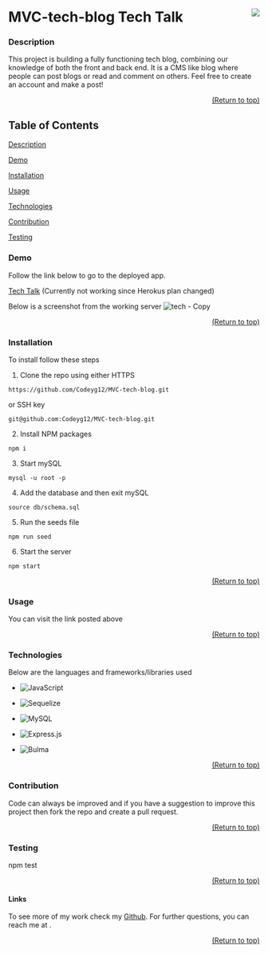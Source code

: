 <a name="readme-top"></a>

# MVC-tech-blog Tech Talk [<img align="right" src="https://img.shields.io/badge/license-MIT-00beef"></img>](LICENSE)

### Description

This project is building a fully functioning tech blog, combining our knowledge of both the front and back end. It is a CMS like blog where people can post blogs or read and comment on others. Feel free to create an account and make a post!

  <p align="right"><a href="#readme-top">(Return to top)</a></p>

## Table of Contents

[Description](#description)

[Demo](#demo)

[Installation](#installation)

[Usage](#usage)

[Technologies](#technologies)

[Contribution](#contribution)

[Testing](#test)

### Demo

Follow the link below to go to the deployed app.

[Tech Talk](https://safe-reaches-93630.herokuapp.com/) (Currently not working since Herokus plan changed)

Below is a screenshot from the working server
![tech - Copy](https://user-images.githubusercontent.com/103782398/188053375-f53fe257-3518-4606-a542-41afd8dfc122.png) 

  <p align="right"><a href="#readme-top">(Return to top)</a></p>
  
  ### Installation

To install follow these steps

1.  Clone the repo using either HTTPS

```
https://github.com/Codeyg12/MVC-tech-blog.git
```

or SSH key

    git@github.com:Codeyg12/MVC-tech-blog.git

2.  Install NPM packages

```
npm i
```

3. Start mySQL

```
mysql -u root -p
```

4. Add the database and then exit mySQL

```
source db/schema.sql
```

5.  Run the seeds file

```
npm run seed
```

6.  Start the server

```
npm start
```

  <p align="right"><a href="#readme-top">(Return to top)</a></p>

### Usage

You can visit the link posted above

  <p align="right"><a href="#readme-top">(Return to top)</a></p>

### Technologies

Below are the languages and frameworks/libraries used

- ![JavaScript](https://img.shields.io/badge/javascript-%23323330.svg?style=for-the-badge&logo=javascript&logoColor=%23F7DF1E)

- ![Sequelize](https://img.shields.io/badge/Sequelize-52B0E7?style=for-the-badge&logo=Sequelize&logoColor=white)

- ![MySQL](https://img.shields.io/badge/mysql-%2300f.svg?style=for-the-badge&logo=mysql&logoColor=white)

- ![Express.js](https://img.shields.io/badge/express.js-%23404d59.svg?style=for-the-badge&logo=express&logoColor=%2361DAFB)

- ![Bulma](https://img.shields.io/badge/bulma-00D0B1?style=for-the-badge&logo=bulma&logoColor=white)

  <p align="right"><a href="#readme-top">(Return to top)</a></p>

### Contribution

Code can always be improved and if you have a suggestion to improve this project then fork the repo and create a pull request.

  <p align="right"><a href="#readme-top">(Return to top)</a></p>

### Testing

npm test

  <p align="right"><a href="#readme-top">(Return to top)</a></p>

#### Links

To see more of my work check my [Github](https://github.com/). For further questions, you can reach me at .

  <p align="right"><a href="#readme-top">(Return to top)</a></p>

